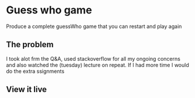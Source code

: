 # Guess who game

Produce a complete guessWho game that you can restart and play again



## The problem

I took alot frm the Q&A, used stackoverflow for all my ongoing concerns and also watched the (tuesday) lecture on repeat. If I had more time I would do the extra ssignments

## View it live


